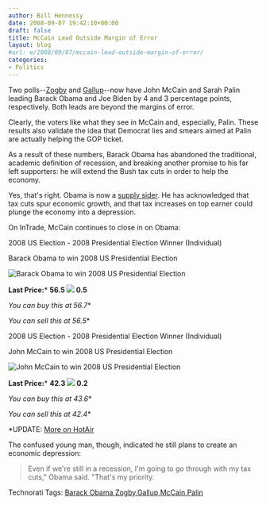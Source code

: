 ```yaml
---
author: Bill Hennessy
date: 2008-09-07 19:42:10+00:00
draft: false
title: McCain Lead Outside Margin of Error
layout: blog
#url: e/2008/09/07/mccain-lead-outside-margin-of-error/
categories:
- Politics
---
```


Two polls--[Zogby](https://www.zogby.com/news/ReadNews.dbm?ID=1548) and [Gallup](https://elections.foxnews.com/2008/09/07/gallup-daily-poll-gives-mccain-largest-margin-since-ma-over-obama/)--now have John McCain and Sarah Palin leading Barack Obama and Joe Biden by 4 and 3 percentage points, respectively. Both leads are beyond the margins of error.

 

Clearly, the voters like what they see in McCain and, especially, Palin. These results also validate the idea that Democrat lies and smears aimed at Palin are actually helping the GOP ticket.

 

As a result of these numbers, Barack Obama has abandoned the traditional, academic definition of recession, and breaking another promise to his far left supporters: he will extend the Bush tax cuts in order to help the economy.

 

Yes, that's right. Obama is now a [supply sider](https://elections.foxnews.com/2008/09/07/obama-recession-could-delay-end-to-bush-tax-cuts/). He has acknowledged that tax cuts spur economic growth, and that tax increases on top earner could plunge the economy into a depression.

 

On InTrade, McCain continues to close in on Obama:

 

2008 US Election - 2008 Presidential Election Winner (Individual)

 

Barack Obama to win 2008 US Presidential Election

 

![Barack Obama to win 2008 US Presidential Election](https://www.intrade.com/jsp/intrade/common/images/contractImages/obama.jpg)


 

**Last Price:***
****56.5 ![](https://www.intrade.com/jsp/intrade/common/images/homepage/priceDown.gif)
0.5****

 

**You can buy*
this at 56.7**

 

**You can sell*
this at 56.5**

 

 

2008 US Election - 2008 Presidential Election Winner (Individual)

 

John McCain to win 2008 US Presidential Election

 

![John McCain to win 2008 US Presidential Election](https://www.intrade.com/jsp/intrade/common/images/contractImages/mccain.jpg)


 

**Last Price:***
****42.3 ![](https://www.intrade.com/jsp/intrade/common/images/homepage/priceUp.gif)
0.2****

 

**You can buy*
this at 43.6**

 

**You can sell*
this at 42.4**

 

 

*UPDATE: [More on HotAir](https://hotair.com/archives/2008/09/07/gallup-mccain-48-obama-45-outside-the-margin-of-error/)

 

The confused young man, though, indicated he still plans to create an economic depression:

 

>   
> 
> Even if we're still in a recession, I'm going to go through with my tax cuts," Obama said. "That's my priority.
> 
> 

 

Technorati Tags: [Barack Obama](https://technorati.com/tags/Barack%20Obama),[Zogby](https://technorati.com/tags/Zogby),[Gallup](https://technorati.com/tags/Gallup),[McCain](https://technorati.com/tags/McCain),[Palin](https://technorati.com/tags/Palin)
